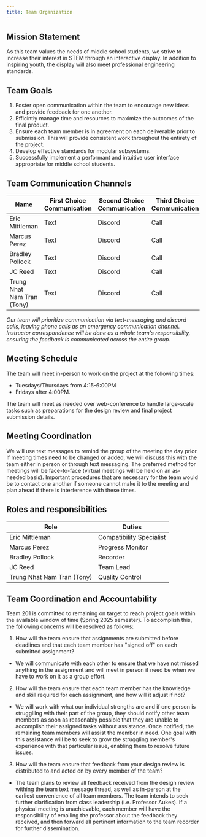 ```yaml
---
title: Team Organization
---
```


## **Mission Statement**
As this team values the needs of middle school students, we strive to increase their interest in STEM through an interactive display. In addition to inspiring youth, the display will also meet professional engineering standards.

## **Team Goals**
1. Foster open communication within the team to encourage new ideas and provide feedback for one another.
2. Efficintly manage time and resources to maximize the outcomes of the final product.
3. Ensure each team member is in agreement on each deliverable prior to submission. This will provide consistent work throughout the entirety of the project.
4. Develop effective standards for modular subsystems.
5. Successfully implement a performant and intuitive user interface appropriate for middle school students.

## **Team Communication Channels**

| Name   | First Choice Communication   |  Second Choice Communication  | Third Choice Communication |
|------------|------------|------------|----------|
| Eric Mittleman | Text | Discord | Call |
| Marcus Perez | Text | Discord | Call |
| Bradley Pollock | Text | Discord | Call |
| JC Reed | Text | Discord | Call |
| Trung Nhat Nam Tran (Tony) | Text | Discord | Call |

_Our team will prioritize communication via text-messaging and discord calls, leaving phone calls as an emergency communication channel. Instructor correspondence will be done as a whole team's responsibility, ensuring the feedback is communicated across the entire group._

## **Meeting Schedule**
The team will meet in-person to work on the project at the following times: 

- Tuesdays/Thursdays from 4:15-6:00PM
- Fridays after 4:00PM.

The team will meet as needed over web-conference to handle large-scale tasks such as preparations for the design review and final project submission details.

## **Meeting Coordination**
We will use text messages to remind the group of the meeting the day prior. If meeting times need to be changed or added, we will discuss this with the team either in person or through text messaging. The preferred method for meetings will be face-to-face (virtual meetings will be held on an as-needed basis). Important procedures that are necessary for the team would be to contact one another if someone cannot make it to the meeting and plan ahead if there is interference with these times.

## **Roles and responsibilities**
| Role   | Duties   |
|------------|------------|
| Eric Mittleman | Compatibility Specialist |
| Marcus Perez | Progress Monitor |
| Bradley Pollock | Recorder |
| JC Reed | Team Lead |
| Trung Nhat Nam Tran (Tony) | Quality Control |

## Team Coordination and Accountability
Team 201 is committed to remaining on target to reach project goals within the available window of time (Spring 2025 semester). To accomplish this, the following concerns will be resolved as follows:

1. How will the team ensure that assignments are submitted before deadlines and that each team member has "signed off" on each submitted assignment?
  - We will communicate with each other to ensure that we have not missed anything in the assignment and will meet in person if need be when we have to work on it as a group effort.
2. How will the team ensure that each team member has the knowledge and skill required for each assignment, and how will it adjust if not?
  - We will work with what our individual strengths are and if one person is strugglilng with their part of the group, they should notify other team members as soon as reasonably possible that they are unable to accomplish their assigned tasks without assistance. Once notified, the remaining team members will assist the member in need. One goal with this assistance will be to seek to grow the struggling member's experience with that particular issue, enabling them to resolve future issues.
3. How will the team ensure that feedback from your design review is distributed to and acted on by every member of the team?
  - The team plans to review all feedback received from the design review withing the team text message thread, as well as in-person at the earliest convenience of all team members. The team intends to seek further clarification from class leadership (i.e. Professor Aukes). If a physical meeting is unachievable, each member will have the responsibility of emailing the professor about the feedback they received, and then forward all pertinent information to the team recorder for further dissemination.
